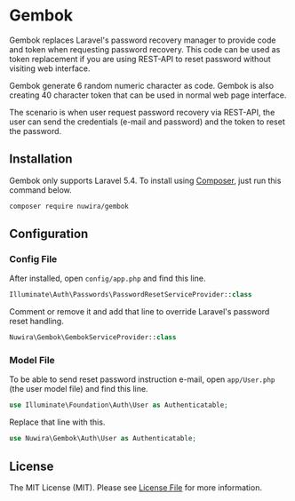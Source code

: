 # Gembok

Gembok replaces Laravel's password recovery manager to provide code and token when requesting password recovery. This code can be used as token replacement if you are using REST-API to reset password without visiting web interface.
 
Gembok generate 6 random numeric character as code. Gembok is also creating 40 character token that can be used in normal web page interface.

The scenario is when user request password recovery via REST-API, the user can send the credentials (e-mail and password) and the token to reset the password.

## Installation

Gembok only supports Laravel 5.4. To install using [Composer](https://getcomposer.org/), just run this command below.

```bash
composer require nuwira/gembok
```

## Configuration

### Config File
After installed, open `config/app.php` and find this line.
```php
Illuminate\Auth\Passwords\PasswordResetServiceProvider::class
``` 
Comment or remove it and add that line to override Laravel's password reset handling.

```php
Nuwira\Gembok\GembokServiceProvider::class
```

### Model File

To be able to send reset password instruction e-mail, open `app/User.php` (the user model file) and find this line.

```php
use Illuminate\Foundation\Auth\User as Authenticatable;
```
Replace that line with this.

```php
use Nuwira\Gembok\Auth\User as Authenticatable;
```
 
## License

The MIT License (MIT). Please see [License File](LICENSE.md) for more information.